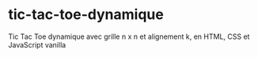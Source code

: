 # tic-tac-toe-dynamique
Tic Tac Toe dynamique avec grille n x n et alignement k, en HTML, CSS et JavaScript vanilla
